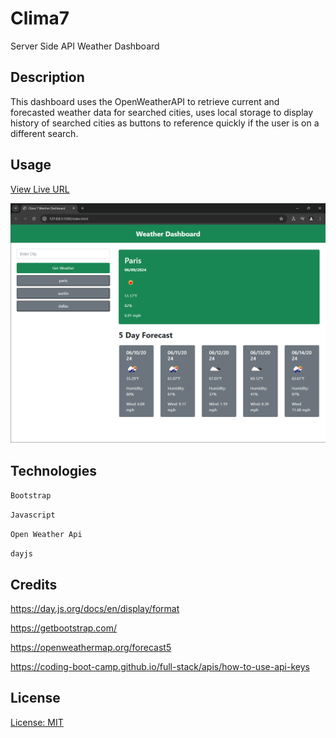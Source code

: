 # Clima7
Server Side API Weather Dashboard

## Description

This dashboard uses the OpenWeatherAPI to retrieve current and forecasted weather data for searched cities, uses local storage to display history of searched cities as buttons to reference quickly if the user is on a different search.

## Usage

[View Live URL](https://ceci-00.github.io/Clima7/)

![dashboardscreenshot](assets/images/dashboard.png)

## Technologies
``
Bootstrap
``

``
Javascript
``

``
Open Weather Api
``

``
dayjs
``

## Credits

https://day.js.org/docs/en/display/format

https://getbootstrap.com/

https://openweathermap.org/forecast5

https://coding-boot-camp.github.io/full-stack/apis/how-to-use-api-keys


## License

[License: MIT](https://opensource.org/licenses/MIT)